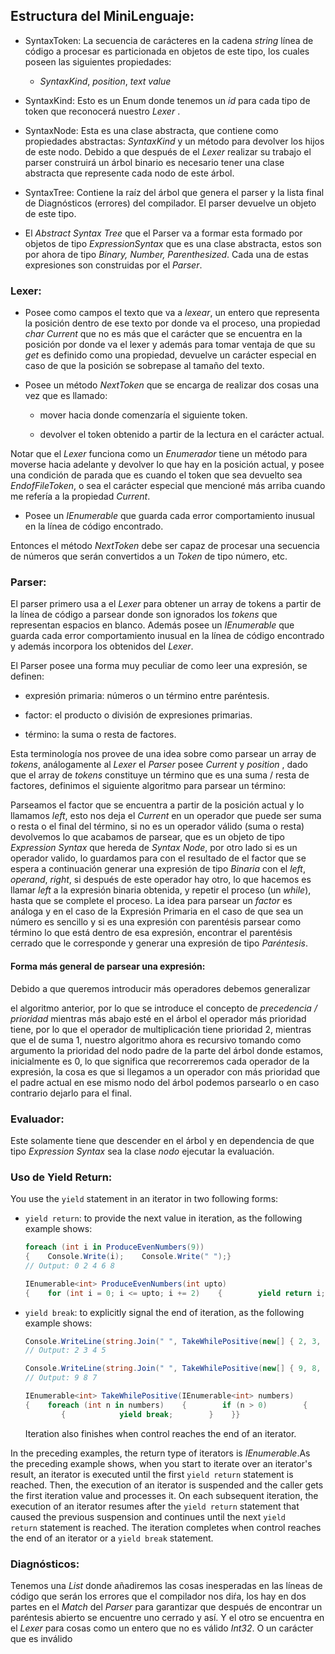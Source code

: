 ## Estructura del MiniLenguaje:

- SyntaxToken: La secuencia de carácteres en la cadena *string* línea de código a procesar es particionada en objetos de este tipo, los cuales poseen las siguientes propiedades:
  
  - *SyntaxKind*, *position*, *text* *value*

- SyntaxKind: Esto es un Enum donde tenemos un *id* para cada tipo de token que reconocerá nuestro *Lexer* . 

- SyntaxNode: Esta es una clase abstracta, que contiene como propiedades abstractas: *SyntaxKind* y un método para devolver los hijos de este nodo. Debido a que después de el *Lexer* realizar su trabajo el parser construirá un árbol binario es necesario tener una clase abstracta que represente cada nodo de este árbol.

- SyntaxTree: Contiene la raíz del árbol que genera el parser y la lista final de Diagnósticos (errores) del compilador. El parser devuelve un objeto de este tipo.

- El *Abstract Syntax Tree* que el Parser va a formar esta formado por objetos de tipo *ExpressionSyntax*  que es una clase abstracta, estos  son por ahora de tipo *Binary, Number, Parenthesized*. Cada una de estas expresiones son construidas por el *Parser*.

### Lexer:

- Posee como campos el texto que va a *lexear*, un entero que representa la posición dentro de ese texto por donde va el proceso, una propiedad *char* *Current* que no es más que el carácter que se encuentra en la posición por donde va el lexer y además para tomar ventaja de que su *get* es definido como una propiedad, devuelve un carácter especial en caso de que la posición se sobrepase al tamaño del texto. 

- Posee un método *NextToken* que se encarga de realizar dos cosas una vez que es llamado:
  
  - mover hacia donde comenzaría el siguiente token.
  
  - devolver el token obtenido a partir de la lectura en el carácter actual. 

Notar que el *Lexer* funciona como un *Enumerador* tiene un método para moverse hacia adelante y devolver lo que hay en la posición actual, y posee una condición de parada que es cuando el token que sea devuelto sea *EndofFileToken*, o sea el carácter especial que mencioné más arriba cuando me refería a la propiedad *Current*.

- Posee un *IEnumerable<string>* que guarda cada error comportamiento inusual en la línea de código encontrado.

Entonces el método *NextToken* debe ser capaz de procesar una secuencia de números que serán convertidos a un *Token* de tipo número, etc. 

### Parser:

El parser primero usa a el *Lexer* para obtener un array de tokens a partir de la línea de código a parsear donde son ignorados los *tokens* que representan espacios en blanco. Además posee un *IEnumerable* que guarda cada error comportamiento inusual en la línea de código encontrado y además incorpora los obtenidos del *Lexer*. 

El Parser posee una forma muy peculiar de como leer una expresión, se definen:

- expresión primaria: números o un término entre paréntesis.

- factor: el producto o división de expresiones primarias.

- término: la suma o resta de factores.

Esta terminología nos provee de una idea sobre como parsear un array de *tokens*, análogamente al *Lexer* el *Parser* posee *Current* y *_position_* , dado que el array de *tokens* constituye un término que es una suma / resta de factores, definimos el siguiente algoritmo para parsear un término:

Parseamos el factor que se encuentra a partir de la posición actual y lo llamamos *left*, esto nos deja el *Current* en un operador que puede ser suma o resta o el final del término, si no es un operador válido (suma o resta) devolvemos lo que acabamos de parsear, que es un objeto de tipo *Expression Syntax* que hereda de *Syntax Node*, por otro lado si es un operador valido, lo guardamos para con el resultado de el factor que se espera a continuación generar una expresión de tipo *Binaria* con el *left*, *operand*, *right*, si después de este operador hay otro, lo que hacemos es llamar *left* a la expresión binaria obtenida, y repetir el proceso (un *while*), hasta que se complete el proceso. La idea para parsear un *factor* es análoga y en el caso de la Expresión Primaria en el caso de que sea un número es sencillo y si es una expresión con parentésis parsear como término lo que está dentro de esa expresión, encontrar el parentésis cerrado que le corresponde y generar una expresión de tipo *Paréntesis*. 

#### Forma más general de parsear una expresión:

Debido a que queremos introducir más operadores debemos generalizar

el algoritmo anterior, por lo que se introduce el concepto de *precedencia / prioridad* mientras más abajo esté en el árbol el operador más prioridad tiene, por lo que el operador de multiplicación tiene prioridad $2$, mientras que el de suma $1$, nuestro algoritmo ahora es recursivo tomando como argumento la prioridad del nodo padre de la parte del árbol donde estamos, inicialmente es $0$, lo que significa que recorreremos cada operador de la expresión, la cosa es que si llegamos a un operador con más prioridad que el padre actual en ese mismo nodo del árbol podemos parsearlo o en caso contrario dejarlo para el final.

### Evaluador:

Este solamente tiene que descender en el árbol y en dependencia de que tipo *Expression Syntax* sea la clase *nodo* ejecutar la evaluación.

### Uso de Yield Return:

You use the `yield` statement in an iterator in two following forms:

- `yield return`: to provide the next value in iteration, as the following example shows:
  
  ```csharp
  foreach (int i in ProduceEvenNumbers(9))
  {    Console.Write(i);    Console.Write(" ");}
  // Output: 0 2 4 6 8
  
  IEnumerable<int> ProduceEvenNumbers(int upto)
  {    for (int i = 0; i <= upto; i += 2)    {        yield return i;    }}
  ```

- `yield break`: to explicitly signal the end of iteration, as the following example shows:
  
  ```csharp
  Console.WriteLine(string.Join(" ", TakeWhilePositive(new[] { 2, 3, 4, 5, -1, 3, 4})));
  // Output: 2 3 4 5
  
  Console.WriteLine(string.Join(" ", TakeWhilePositive(new[] { 9, 8, 7 })));
  // Output: 9 8 7
  
  IEnumerable<int> TakeWhilePositive(IEnumerable<int> numbers)
  {    foreach (int n in numbers)    {        if (n > 0)        {            yield return n;        }        else
          {            yield break;        }    }}
  ```
  
  Iteration also finishes when control reaches the end of an iterator.

In the preceding examples, the return type of iterators is *IEnumerable<T>*.As the preceding example shows, when you start to iterate over an iterator's result, an iterator is executed until the first `yield return` statement is reached. Then, the execution of an iterator is suspended and the caller gets the first iteration value and processes it. On each subsequent iteration, the execution of an iterator resumes after the `yield return` statement that caused the previous suspension and continues until the next `yield return` statement is reached. The iteration completes when control reaches the end of an iterator or a `yield break` statement.

### Diagnósticos:

Tenemos una *List<string>* donde añadiremos las cosas inesperadas en las líneas de código que serán los errores que el compilador nos diŕa, los hay en dos partes en el *Match* del *Parser* para garantizar que después de encontrar un paréntesis abierto se encuentre uno cerrado y así. Y el otro se encuentra en el *Lexer* para cosas como un entero que no es válido *Int32*.  O un carácter que es inválido
